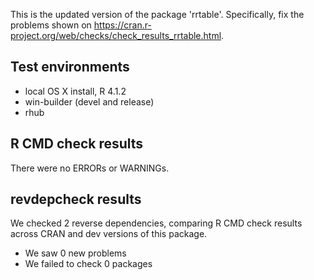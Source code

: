 This is the updated version of the package 'rrtable'.
Specifically, fix the problems shown on
<https://cran.r-project.org/web/checks/check_results_rrtable.html>.

## Test environments
* local OS X install, R 4.1.2
* win-builder (devel and release)
* rhub

## R CMD check results
There were no ERRORs or WARNINGs.

## revdepcheck results

We checked 2 reverse dependencies, comparing R CMD check results across CRAN and dev versions of this package.

 * We saw 0 new problems
 * We failed to check 0 packages

